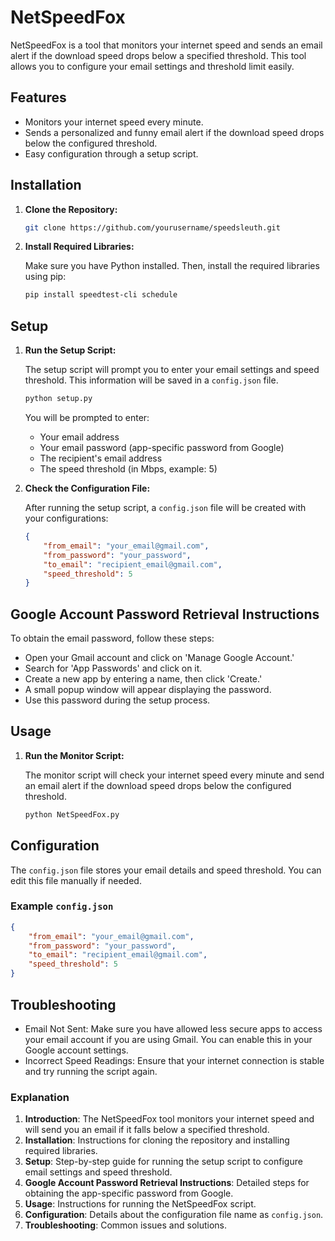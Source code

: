 # NetSpeedFox

NetSpeedFox is a tool that monitors your internet speed and sends an email alert if the download speed drops below a specified threshold. This tool allows you to configure your email settings and threshold limit easily.

## Features

- Monitors your internet speed every minute.
- Sends a personalized and funny email alert if the download speed drops below the configured threshold.
- Easy configuration through a setup script.

## Installation

1. **Clone the Repository:**

    ```sh
    git clone https://github.com/yourusername/speedsleuth.git
    ```

2. **Install Required Libraries:**

    Make sure you have Python installed. Then, install the required libraries using pip:

    ```sh
    pip install speedtest-cli schedule
    ```

## Setup

1. **Run the Setup Script:**

    The setup script will prompt you to enter your email settings and speed threshold. This information will be saved in a `config.json` file.

    ```sh
    python setup.py
    ```

    You will be prompted to enter:
    - Your email address
    - Your email password (app-specific password from Google)
    - The recipient's email address
    - The speed threshold (in Mbps, example: 5)

2. **Check the Configuration File:**

    After running the setup script, a `config.json` file will be created with your configurations:

    ```json
    {
        "from_email": "your_email@gmail.com",
        "from_password": "your_password",
        "to_email": "recipient_email@gmail.com",
        "speed_threshold": 5
    }
    ```
## Google Account Password Retrieval Instructions

To obtain the email password, follow these steps:
- Open your Gmail account and click on 'Manage Google Account.'
- Search for 'App Passwords' and click on it.
- Create a new app by entering a name, then click 'Create.'
- A small popup window will appear displaying the password.
- Use this password during the setup process.

## Usage

1. **Run the Monitor Script:**

    The monitor script will check your internet speed every minute and send an email alert if the download speed drops below the configured threshold.

    ```sh
    python NetSpeedFox.py
    ```

## Configuration

The `config.json` file stores your email details and speed threshold. You can edit this file manually if needed.

### Example `config.json`

```json
{
    "from_email": "your_email@gmail.com",
    "from_password": "your_password",
    "to_email": "recipient_email@gmail.com",
    "speed_threshold": 5
}
```

## Troubleshooting

- Email Not Sent: Make sure you have allowed less secure apps to access your email account if you are using Gmail. You can enable this in your Google account settings.
- Incorrect Speed Readings: Ensure that your internet connection is stable and try running the script again.


### Explanation

1. **Introduction**: The NetSpeedFox tool monitors your internet speed and will send you an email if it falls below a specified threshold.
2. **Installation**: Instructions for cloning the repository and installing required libraries.
3. **Setup**: Step-by-step guide for running the setup script to configure email settings and speed threshold.
4. **Google Account Password Retrieval Instructions**: Detailed steps for obtaining the app-specific password from Google.
5. **Usage**: Instructions for running the NetSpeedFox script.
6. **Configuration**: Details about the configuration file name as `config.json`.
7. **Troubleshooting**: Common issues and solutions.
